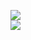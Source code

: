 [![](https://img.shields.io/badge/Made%20With-Github%20Spray-lightgrey.svg?style=for-the-badge&logo=github)](https://github.com/Annihil/github-spray#14044)  
[![](https://i.imgur.com/2DrTn0Z.gif)](https://github.com/Annihil/github-spray)